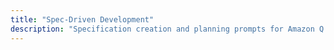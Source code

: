 ```yaml
---
title: "Spec-Driven Development"
description: "Specification creation and planning prompts for Amazon Q Developer"
---
```


